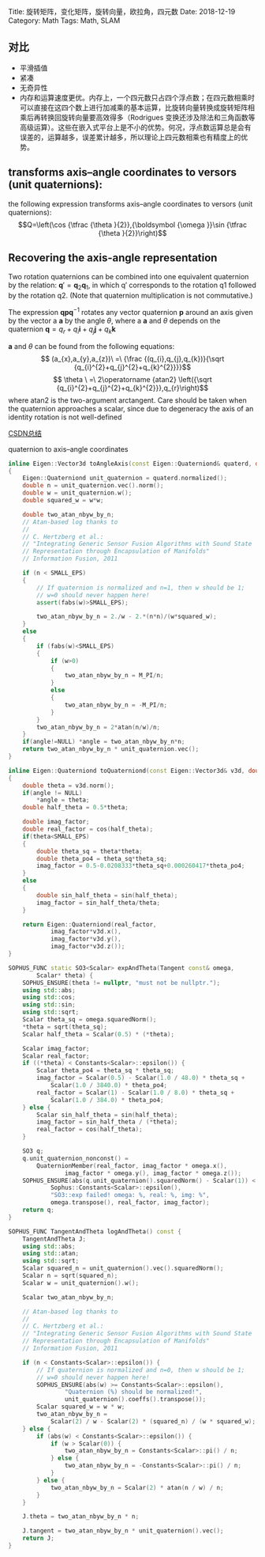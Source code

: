 Title: 旋转矩阵，变化矩阵，旋转向量，欧拉角，四元数
Date: 2018-12-19
Category: Math
Tags: Math, SLAM

## 对比
* 平滑插值
* 紧凑
* 无奇异性
* 内存和运算速度更优。内存上，一个四元数只占四个浮点数；在四元数相乘时可以直接在这四个数上进行加减乘的基本运算，比旋转向量转换成旋转矩阵相乘后再转换回旋转向量要高效得多（Rodrigues 变换还涉及除法和三角函数等高级运算）。这些在嵌入式平台上是不小的优势。何况，浮点数运算总是会有误差的，运算越多，误差累计越多，所以理论上四元数相乘也有精度上的优势。

## transforms axis–angle coordinates to versors (unit quaternions):
the following expression transforms axis–angle coordinates to versors (unit quaternions):
$$Q=\left(\cos {\tfrac {\theta }{2}},{\boldsymbol {\omega }}\sin {\tfrac {\theta }{2}}\right)$$

## Recovering the axis-angle representation
Two rotation quaternions can be combined into one equivalent quaternion by the relation:
$\mathbf {q} '=\mathbf {q} _{2}\mathbf {q} _{1}$,
in which q′ corresponds to the rotation q1 followed by the rotation q2.
(Note that quaternion multiplication is not commutative.)

The expression $\mathbf {q} \mathbf {p} \mathbf {q} ^{-1}$ rotates any vector
quaternion $\mathbf {p}$ around an axis given by the vector a $\mathbf {a}$ by
the angle $\theta$, where a $\mathbf {a}$ and $\theta$ depends on the
quaternion $\mathbf {q} =q_{r}+q_{i}\mathbf {i} +q_{j}\mathbf {j} +q_{k}\mathbf {k}$

$\mathbf {a}$ and $\theta$ can be found from the following equations:
    $$ (a_{x},a_{y},a_{z})\ =\ {\frac {(q_{i},q_{j},q_{k})}{\sqrt {q_{i}^{2}+q_{j}^{2}+q_{k}^{2}}}}$$
    $$ \theta \ =\ 2\operatorname {atan2} \left({\sqrt {q_{i}^{2}+q_{j}^{2}+q_{k}^{2}}},q_{r}\right)$$
where $\mathrm {atan2}$ is the two-argument arctangent. Care should be taken when the quaternion approaches a scalar, since due to degeneracy the axis of an identity rotation is not well-defined

[CSDN总结](https://blog.csdn.net/EliminatedAcmer/article/details/81407176)

quaternion to axis–angle coordinates

```c++
inline Eigen::Vector3d toAngleAxis(const Eigen::Quaterniond& quaterd, double* angle=NULL)
{
	Eigen::Quaterniond unit_quaternion = quaterd.normalized();
	double n = unit_quaternion.vec().norm();
	double w = unit_quaternion.w();
	double squared_w = w*w;

	double two_atan_nbyw_by_n;
	// Atan-based log thanks to
	//
	// C. Hertzberg et al.:
	// "Integrating Generic Sensor Fusion Algorithms with Sound State
	// Representation through Encapsulation of Manifolds"
	// Information Fusion, 2011

	if (n < SMALL_EPS)
	{
		// If quaternion is normalized and n=1, then w should be 1;
		// w=0 should never happen here!
		assert(fabs(w)>SMALL_EPS);

		two_atan_nbyw_by_n = 2./w - 2.*(n*n)/(w*squared_w);
	}
	else
	{
		if (fabs(w)<SMALL_EPS)
		{
			if (w>0)
			{
				two_atan_nbyw_by_n = M_PI/n;
			}
			else
			{
				two_atan_nbyw_by_n = -M_PI/n;
			}
		}
		two_atan_nbyw_by_n = 2*atan(n/w)/n;
	}
	if(angle!=NULL) *angle = two_atan_nbyw_by_n*n;
	return two_atan_nbyw_by_n * unit_quaternion.vec();
}

inline Eigen::Quaterniond toQuaterniond(const Eigen::Vector3d& v3d, double* angle = NULL)
{
	double theta = v3d.norm();
	if(angle != NULL)
		*angle = theta;
	double half_theta = 0.5*theta;

	double imag_factor;
	double real_factor = cos(half_theta);
	if(theta<SMALL_EPS)
	{
		double theta_sq = theta*theta;
		double theta_po4 = theta_sq*theta_sq;
		imag_factor = 0.5-0.0208333*theta_sq+0.000260417*theta_po4;
	}
	else
	{
		double sin_half_theta = sin(half_theta);
		imag_factor = sin_half_theta/theta;
	}

	return Eigen::Quaterniond(real_factor,
			imag_factor*v3d.x(),
			imag_factor*v3d.y(),
			imag_factor*v3d.z());
}

SOPHUS_FUNC static SO3<Scalar> expAndTheta(Tangent const& omega,
		Scalar* theta) {
	SOPHUS_ENSURE(theta != nullptr, "must not be nullptr.");
	using std::abs;
	using std::cos;
	using std::sin;
	using std::sqrt;
	Scalar theta_sq = omega.squaredNorm();
	*theta = sqrt(theta_sq);
	Scalar half_theta = Scalar(0.5) * (*theta);

	Scalar imag_factor;
	Scalar real_factor;
	if ((*theta) < Constants<Scalar>::epsilon()) {
		Scalar theta_po4 = theta_sq * theta_sq;
		imag_factor = Scalar(0.5) - Scalar(1.0 / 48.0) * theta_sq +
			Scalar(1.0 / 3840.0) * theta_po4;
		real_factor = Scalar(1) - Scalar(1.0 / 8.0) * theta_sq +
			Scalar(1.0 / 384.0) * theta_po4;
	} else {
		Scalar sin_half_theta = sin(half_theta);
		imag_factor = sin_half_theta / (*theta);
		real_factor = cos(half_theta);
	}

	SO3 q;
	q.unit_quaternion_nonconst() =
		QuaternionMember(real_factor, imag_factor * omega.x(),
				imag_factor * omega.y(), imag_factor * omega.z());
	SOPHUS_ENSURE(abs(q.unit_quaternion().squaredNorm() - Scalar(1)) <
			Sophus::Constants<Scalar>::epsilon(),
			"SO3::exp failed! omega: %, real: %, img: %",
			omega.transpose(), real_factor, imag_factor);
	return q;
}

SOPHUS_FUNC TangentAndTheta logAndTheta() const {
	TangentAndTheta J;
	using std::abs;
	using std::atan;
	using std::sqrt;
	Scalar squared_n = unit_quaternion().vec().squaredNorm();
	Scalar n = sqrt(squared_n);
	Scalar w = unit_quaternion().w();

	Scalar two_atan_nbyw_by_n;

	// Atan-based log thanks to
	//
	// C. Hertzberg et al.:
	// "Integrating Generic Sensor Fusion Algorithms with Sound State
	// Representation through Encapsulation of Manifolds"
	// Information Fusion, 2011

	if (n < Constants<Scalar>::epsilon()) {
		// If quaternion is normalized and n=0, then w should be 1;
		// w=0 should never happen here!
		SOPHUS_ENSURE(abs(w) >= Constants<Scalar>::epsilon(),
				"Quaternion (%) should be normalized!",
				unit_quaternion().coeffs().transpose());
		Scalar squared_w = w * w;
		two_atan_nbyw_by_n =
			Scalar(2) / w - Scalar(2) * (squared_n) / (w * squared_w);
	} else {
		if (abs(w) < Constants<Scalar>::epsilon()) {
			if (w > Scalar(0)) {
				two_atan_nbyw_by_n = Constants<Scalar>::pi() / n;
			} else {
				two_atan_nbyw_by_n = -Constants<Scalar>::pi() / n;
			}
		} else {
			two_atan_nbyw_by_n = Scalar(2) * atan(n / w) / n;
		}
	}

	J.theta = two_atan_nbyw_by_n * n;

	J.tangent = two_atan_nbyw_by_n * unit_quaternion().vec();
	return J;
}
```







